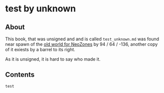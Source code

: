 # test by unknown

## About
This book, that was unsigned and and is called `test_unknown.md` was found near spawn of the [old world for NeoZones](https://mc.neozones.club/#world-1-17-1) by 94 / 64 / -136, another copy of it exiests by a barrel to its right.

As it is unsigned, it is hard to say who made it.

## Contents
```
test
```